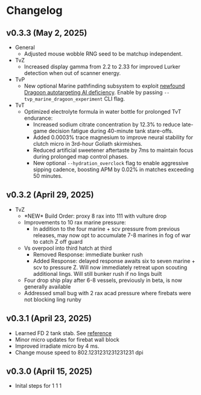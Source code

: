 # Changelog

## v0.3.3 (May 2, 2025)

* General
    * Adjusted mouse wobble RNG seed to be matchup independent.
* TvZ
    * Increased display gamma from 2.2 to 2.33 for improved Lurker detection when out of scanner energy.
* TvP
    * New optional Marine pathfinding subsystem to exploit [newfound Dragoon autotargeting AI deficiency](https://www.twitch.tv/neshdev/clip/SpotlessWanderingPotSSSsss-387-Jt0nOcgqq5re). Enable by passing `--tvp_marine_dragoon_experiment` CLI flag.
* TvT
    * Optimized electrolyte formula in water bottle for prolonged TvT endurance:
        * Increased sodium citrate concentration by 12.3% to reduce late-game decision fatigue during 40-minute tank stare-offs.
        * Added 0.0003% trace magnesium to improve neural stability for clutch micro in 3rd-hour Goliath skirmishes.
        * Reduced artificial sweetener aftertaste by 7ms to maintain focus during prolonged map control phases.
        * New optional `--hydration_overclock` flag to enable aggressive sipping cadence, boosting APM by 0.02% in matches exceeding 50 minutes.

## v0.3.2 (April 29, 2025)

* TvZ
    * \*NEW\* Build Order: proxy 8 rax into 111 with vulture drop
    * Improvements to 10 rax marine pressure:
        * In addition to the four marine + scv pressure from previous releases, may now opt to accumulate 7-8 marines in fog of war to catch Z off guard
    * Vs overpool into third hatch at third
        * Removed Response: immediate bunker rush
        * Added Response: delayed response awaits six to seven marine + scv to pressure Z. Will now immediately retreat upon scouting additional lings. Will still bunker rush if no lings built
    * Four drop ship play after 6-8 vessels, previously in beta, is now generally available
    * Addressed small bug with 2 rax acad pressure where firebats were not blocking ling runby

## v0.3.1 (April 23, 2025)

* Learned FD 2 tank stab. See [reference](https://www.youtube.com/watch?v=4wI4ExV-2Es)
* Minor micro updates for firebat wall block
* Improved irradiate micro by 4 ms.
* Change mouse speed to 802.1231231231231231 dpi


## v0.3.0 (April 15, 2025)

* Inital steps for 1 1 1
